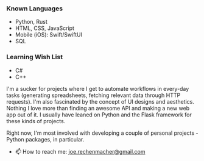 <!--
**joerex1418/joerex1418** is a ✨ _special_ ✨ repository because its `README.md` (this file) appears on your GitHub profile.
-->

### Known Languages
* Python, Rust
* HTML, CSS, JavaScript
* Mobile (iOS): Swift/SwiftUI
* SQL

### Learning Wish List
* C#
* C++

I'm a sucker for projects where I get to automate workflows in every-day tasks (generating spreadsheets, fetching relevant data through HTTP requests). I'm also fascinated by the concept of UI designs and aesthetics. Nothing I love more than finding an awesome API and making a new web app out of it. I usually have leaned on Python and the Flask framework for these kinds of projects.

Right now, I'm most involved with developing a couple of personal projects - Python packages, in particular.

- 📫 How to reach me: joe.rechenmacher@gmail.com
